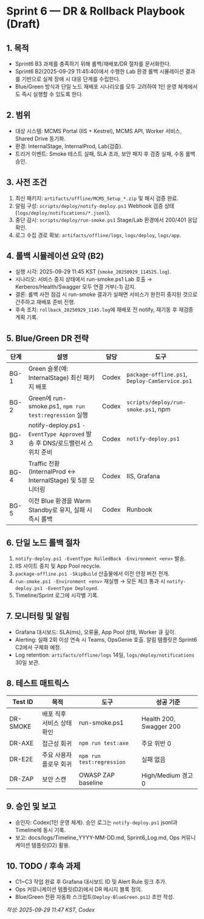 # Sprint 6 — DR & Rollback Playbook (Draft)

## 1. 목적
- Sprint6 B3 과제를 충족하기 위해 롤백/재배포/DR 절차를 문서화한다.
- Sprint6 B2(2025-09-29 11:45:40)에서 수행한 Lab 환경 롤백 시뮬레이션 결과를 기반으로 실제 장애 시 대응 단계를 수립한다.
- Blue/Green 방식과 단일 노드 재배포 시나리오를 모두 고려하여 1인 운영 체계에서도 즉시 실행할 수 있도록 한다.

## 2. 범위
- 대상 시스템: MCMS Portal (IIS + Kestrel), MCMS API, Worker 서비스, Shared Drive 동기화.
- 환경: InternalStage, InternalProd, Lab(검증).
- 트리거 이벤트: Smoke 테스트 실패, SLA 초과, 보안 패치 후 검증 실패, 수동 롤백 승인.

## 3. 사전 조건
1. 최신 패키지: `artifacts/offline/MCMS_Setup_*.zip` 및 해시 검증 완료.
2. 알림 구성: `scripts/deploy/notify-deploy.ps1` Webhook 검증 상태(`logs/deploy/notifications/*.jsonl`).
3. 중단 감시: `scripts/deploy/run-smoke.ps1` Stage/Lab 환경에서 200/401 응답 확인.
4. 로그 수집 경로 확보: `artifacts/offline/logs`, `logs/deploy`, `logs/app`.

## 4. 롤백 시뮬레이션 요약 (B2)
- 실행 시각: 2025-09-29 11:45 KST (`smoke_20250929_114525.log`).
- 시나리오: 서비스 중지 상태에서 run-smoke.ps1 Lab 호출 → Kerberos/Health/Swagger 모두 연결 거부(-1) 감지.
- 결론: 롤백 사전 점검 시 run-smoke 결과가 실패면 서비스가 완전히 중지된 것으로 간주하고 재배포 준비 진행.
- 후속 조치: `rollback_20250929_1145.log`에 재배포 전 notify, 재기동 후 재검증 계획 기록.

## 5. Blue/Green DR 전략
| 단계 | 설명 | 담당 | 도구 |
|------|------|------|------|
| BG-1 | Green 슬롯(예: InternalStage) 최신 패키지 배포 | Codex | `package-offline.ps1`, `Deploy-CamService.ps1` |
| BG-2 | Green에 run-smoke.ps1, `npm run test:regression` 실행 | Codex | `scripts/deploy/run-smoke.ps1`, npm |
| BG-3 | notify-deploy.ps1 `-EventType Approved` 발송 후 DNS/로드밸런서 스위치 준비 | Codex | `notify-deploy.ps1` |
| BG-4 | Traffic 전환(InternalProd ↔ InternalStage) 및 5분 모니터링 | Codex | IIS, Grafana |
| BG-5 | 이전 Blue 환경을 Warm Standby로 유지, 실패 시 즉시 롤백 | Codex | Runbook |

## 6. 단일 노드 롤백 절차
1. `notify-deploy.ps1 -EventType RolledBack -Environment <env>` 발송.
2. IIS 사이트 중지 및 App Pool recycle.
3. `package-offline.ps1 -SkipBuild` 산출물에서 이전 안정 버전 전개.
4. `run-smoke.ps1 -Environment <env>` 재실행 → 모든 체크 통과 시 `notify-deploy.ps1 -EventType Deployed`.
5. Timeline/Sprint 로그에 시각별 기록.

## 7. 모니터링 및 알림
- Grafana 대시보드: SLA(ms), 오류율, App Pool 상태, Worker 큐 깊이.
- Alerting: 실패 2회 이상 연속 시 Teams, OpsGenie 호출. 알림 템플릿은 Sprint6 C2에서 구체화 예정.
- Log retention: `artifacts/offline/logs` 14일, `logs/deploy/notifications` 30일 보관.

## 8. 테스트 매트릭스
| Test ID | 목적 | 도구 | 성공 기준 |
|---------|------|------|------------|
| DR-SMOKE | 배포 직후 서비스 상태 확인 | run-smoke.ps1 | Health 200, Swagger 200 |
| DR-AXE | 접근성 회귀 | `npm run test:axe` | 주요 위반 0 |
| DR-E2E | 주요 사용자 플로우 회귀 | `npm run test:regression` | 실패 없음 |
| DR-ZAP | 보안 스캔 | OWASP ZAP baseline | High/Medium 경고 0 |

## 9. 승인 및 보고
- 승인자: Codex(1인 운영 체계). 승인 로그는 `notify-deploy.ps1` jsonl과 Timeline에 동시 기록.
- 보고: docs/logs/Timeline_YYYY-MM-DD.md, Sprint6_Log.md, Ops 커뮤니케이션 템플릿(D2) 활용.

## 10. TODO / 후속 과제
- C1~C3 작업 완료 후 Grafana 대시보드 ID 및 Alert Rule 링크 추가.
- Ops 커뮤니케이션 템플릿(D2)에서 DR 메시지 블록 정의.
- Blue/Green 전환 자동화 스크립트(`Deploy-BlueGreen.ps1`) 초안 작성.

*작성: 2025-09-29 11:47 KST, Codex*
